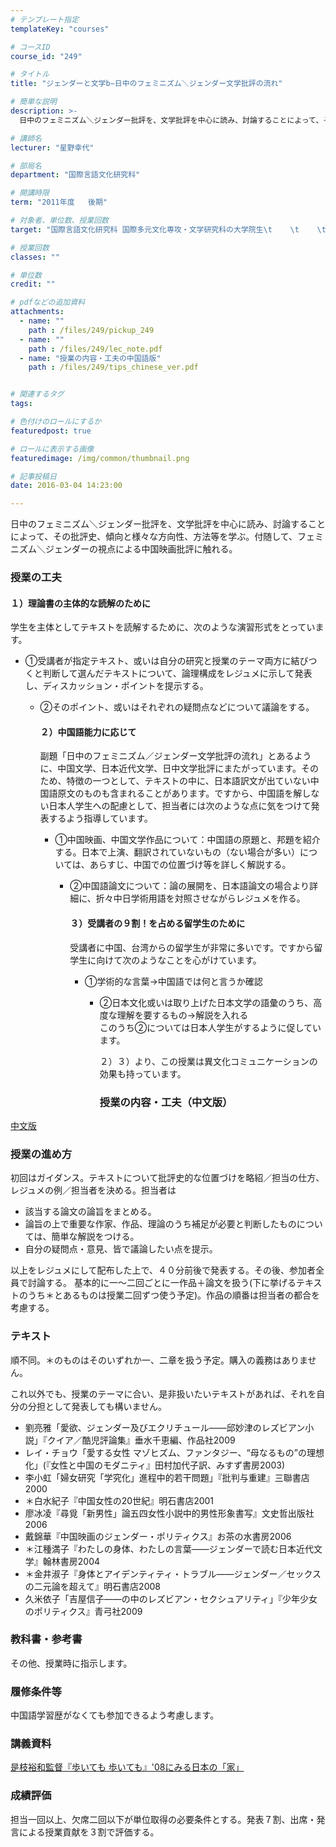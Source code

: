 ```yaml
---
# テンプレート指定
templateKey: "courses"

# コースID
course_id: "249"

# タイトル
title: "ジェンダーと文学b−日中のフェミニズム＼ジェンダー文学批評の流れ"

# 簡単な説明
description: >-
  日中のフェミニズム＼ジェンダー批評を、文学批評を中心に読み、討論することによって、その批評史、傾向と様々な方向性、方法等を学ぶ。付随して、フェミニズム＼ジェンダーの視点による中国映画批評に触れる。...

# 講師名
lecturer: "星野幸代"

# 部局名
department: "国際言語文化研究科"

# 開講時限
term: "2011年度	後期"

# 対象者、単位数、授業回数
target: "国際言語文化研究科 国際多元文化専攻・文学研究科の大学院生\t    \t    \t    \t    2単位、週1回全15回"

# 授業回数
classes: ""

# 単位数
credit: ""

# pdfなどの追加資料
attachments: 
  - name: "" 
    path : /files/249/pickup_249
  - name: "" 
    path : /files/249/lec_note.pdf
  - name: "授業の内容・工夫の中国語版" 
    path : /files/249/tips_chinese_ver.pdf


# 関連するタグ
tags:

# 色付けのロールにするか
featuredpost: true

# ロールに表示する画像
featuredimage: /img/common/thumbnail.png

# 記事投稿日
date: 2016-03-04 14:23:00

---
```

日中のフェミニズム＼ジェンダー批評を、文学批評を中心に読み、討論することによって、その批評史、傾向と様々な方向性、方法等を学ぶ。付随して、フェミニズム＼ジェンダーの視点による中国映画批評に触れる。
### 授業の工夫

#### １）理論書の主体的な読解のために

学生を主体としてテキストを読解するために、次のような演習形式をとっています。

  * ①受講者が指定テキスト、或いは自分の研究と授業のテーマ両方に結びつくと判断して選んだテキストについて、論理構成をレジュメに示して発表し、ディスカッション・ポイントを提示する。 
      * ②そのポイント、或いはそれぞれの疑問点などについて議論をする。  
        #### ２）中国語能力に応じて
        
        副題「日中のフェミニズム／ジェンダー文学批評の流れ」とあるように、中国文学、日本近代文学、日中文学批評にまたがっています。そのため、特徴の一つとして、テキストの中に、日本語訳文が出ていない中国語原文のものも含まれることがあります。ですから、中国語を解しない日本人学生への配慮として、担当者には次のような点に気をつけて発表するよう指導しています。
        
          * ①中国映画、中国文学作品について：中国語の原題と、邦題を紹介する。日本で上演、翻訳されていないもの（ない場合が多い）については、あらすじ、中国での位置づけ等を詳しく解説する。 
              * ②中国語論文について：論の展開を、日本語論文の場合より詳細に、折々中日学術用語を対照させながらレジュメを作る。  
                #### ３）受講者の９割！を占める留学生のために
                
                受講者に中国、台湾からの留学生が非常に多いです。ですから留学生に向けて次のようなことを心がけています。
                
                  * ①学術的な言葉→中国語では何と言うか確認 
                      * ②日本文化或いは取り上げた日本文学の語彙のうち、高度な理解を要するもの→解説を入れる  
                        このうち②については日本人学生がするように促しています。
                        
                        ２）３）より、この授業は異文化コミュニケーションの効果も持っています。
                        
                        ### 授業の内容・工夫（中文版）
                        

[中文版](/files/249/tips_chinese_ver.pdf) 

### 授業の進め方

初回はガイダンス。テキストについて批評史的な位置づけを略紹／担当の仕方、レジュメの例／担当者を決める。担当者は

  * 該当する論文の論旨をまとめる。
  * 論旨の上で重要な作家、作品、理論のうち補足が必要と判断したものについては、簡単な解説をつける。
  * 自分の疑問点・意見、皆で議論したい点を提示。

以上をレジュメにして配布した上で、４０分前後で発表する。その後、参加者全員で討論する。 基本的に一〜二回ごとに一作品＋論文を扱う(下に挙げるテキストのうち＊とあるものは授業二回ずつ使う予定)。作品の順番は担当者の都合を考慮する。

### テキスト

順不同。＊のものはそのいずれか一、二章を扱う予定。購入の義務はありません。

これ以外でも、授業のテーマに合い、是非扱いたいテキストがあれば、それを自分の分担として発表しても構いません。

  * 劉亮雅「愛欲、ジェンダー及びエクリチュール——邱妙津のレズビアン小説」『クイア／酷児評論集』垂水千恵編、作品社2009
  * レイ・チョウ「愛する女性 マゾヒズム、ファンタジー、&ldquo;母なるもの&rdquo;の理想化」(『女性と中国のモダニティ』田村加代子訳、みすず書房2003)
  * 李小虹「婦女研究「学究化」進程中的若干問題」『批判与重建』三聯書店2000 
  * ＊白水紀子『中国女性の20世紀』明石書店2001
  * 廖冰凌『尋覓「新男性」論五四女性小説中的男性形象書写』文史哲出版社2006
  * 戴錦華『中国映画のジェンダー・ポリティクス』お茶の水書房2006
  * ＊江種満子『わたしの身体、わたしの言葉——ジェンダーで読む日本近代文学』翰林書房2004
  * ＊金井淑子『身体とアイデンティティ・トラブル——ジェンダー／セックスの二元論を超えて』明石書店2008
  * 久米依子「吉屋信子——の中のレズビアン・セクシュアリティ」『少年少女のポリティクス』青弓社2009 

### 教科書・参考書

その他、授業時に指示します。

### 履修条件等

中国語学習歴がなくても参加できるよう考慮します。

### 講義資料


[是枝裕和監督『歩いても 歩いても』'08にみる日本の「家」](/files/249/lec_note.pdf) 

### 成績評価

担当一回以上、欠席二回以下が単位取得の必要条件とする。発表７割、出席・発言による授業貢献を３割で評価する。
